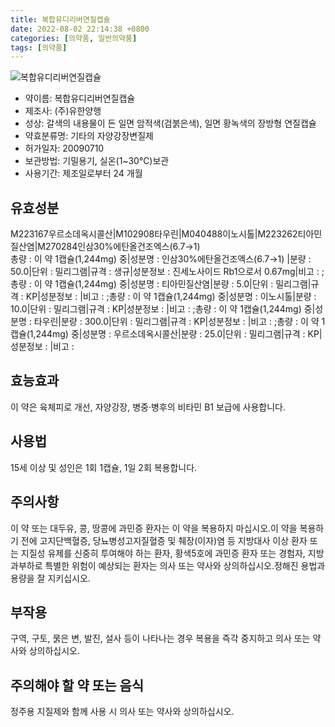 ```yaml
---
title: 복합유디리버연질캡슐
date: 2022-08-02 22:14:38 +0800
categories: [의약품, 일반의약품]
tags: [의약품]
---
```

![복합유디리버연질캡슐](https://nedrug.mfds.go.kr/pbp/cmn/itemImageDownload/1NOwp2F6S9k)

- 약이름: 복합유디리버연질캡슐
- 제조사: (주)유한양행
- 성상: 갈색의 내용물이 든 일면 암적색(검붉은색), 일면 황녹색의 장방형 연질캡슐
- 약효분류명: 기타의 자양강장변질제
- 허가일자: 20090710
- 보관방법: 기밀용기, 실온(1~30℃)보관
- 사용기간: 제조일로부터 24 개월
## 유효성분
M223167우르소데옥시콜산|M102908타우린|M040488이노시톨|M223262티아민질산염|M270284인삼30%에탄올건조엑스(6.7→1)   
총량 : 이 약 1캡슐(1,244mg) 중|성분명 : 인삼30%에탄올건조엑스(6.7→1)   |분량 : 50.0|단위 : 밀리그램|규격 : 생규|성분정보 : 진세노사이드 Rb1으로서 0.67mg|비고 : ;총량 : 이 약 1캡슐(1,244mg) 중|성분명 : 티아민질산염|분량 : 5.0|단위 : 밀리그램|규격 : KP|성분정보 : |비고 : ;총량 : 이 약 1캡슐(1,244mg) 중|성분명 : 이노시톨|분량 : 10.0|단위 : 밀리그램|규격 : KP|성분정보 : |비고 : ;총량 : 이 약 1캡슐(1,244mg) 중|성분명 : 타우린|분량 : 300.0|단위 : 밀리그램|규격 : KP|성분정보 : |비고 : ;총량 : 이 약 1캡슐(1,244mg) 중|성분명 : 우르소데옥시콜산|분량 : 25.0|단위 : 밀리그램|규격 : KP|성분정보 : |비고 :
## 효능효과
이 약은 육체피로 개선, 자양강장, 병중·병후의 비타민 B1 보급에 사용합니다.
## 사용법
15세 이상 및 성인은 1회 1캡슐, 1일 2회 복용합니다.
## 주의사항
이 약 또는 대두유, 콩, 땅콩에 과민증 환자는 이 약을 복용하지 마십시오.이 약을 복용하기 전에 고지단백혈증, 당뇨병성고지질혈증 및 췌장(이자)염 등 지방대사 이상 환자 또는 지질성 유제를 신중히 투여해야 하는 환자, 황색5호에 과민증 환자 또는 경험자, 지방과부하로 특별한 위험이 예상되는 환자는 의사 또는 약사와 상의하십시오.정해진 용법과 용량을 잘 지키십시오.
## 부작용
구역, 구토, 묽은 변, 발진, 설사 등이 나타나는 경우 복용을 즉각 중지하고 의사 또는 약사와 상의하십시오.
## 주의해야 할 약 또는 음식
정주용 지질제와 함께 사용 시 의사 또는 약사와 상의하십시오.
